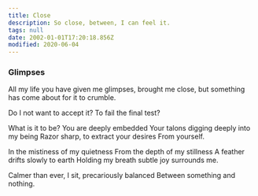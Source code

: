 ```yaml
---
title: Close
description: So close, between, I can feel it.
tags: null
date: 2002-01-01T17:20:18.856Z
modified: 2020-06-04
---
```


<div class="poem">

<h3> Glimpses</h3>

All my life you have given me glimpses,
brought me close, but something
has come about for it to crumble.

Do I not want to accept it?
To fail the final test?

What is it to be?
You are deeply embedded
Your talons digging deeply into my being
Razor sharp, to extract your desires
From yourself.

In the mistiness of my quietness
From the depth of my stillness
A feather drifts slowly to earth
Holding my breath
subtle joy surrounds me.

Calmer than ever,
I sit, precariously balanced
Between something and nothing.

</div>
